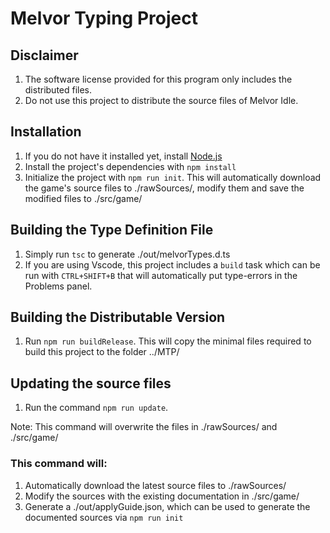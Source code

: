 # Melvor Typing Project
## Disclaimer
1. The software license provided for this program only includes the distributed files.
2. Do not use this project to distribute the source files of Melvor Idle.
## Installation
1. If you do not have it installed yet, install [Node.js](https://nodejs.org/en/)
2. Install the project's dependencies with `npm install`
3. Initialize the project with `npm run init`. This will automatically download the game's source files to ./rawSources/, modify them and save the modified files to ./src/game/

## Building the Type Definition File
1. Simply run `tsc` to generate ./out/melvorTypes.d.ts
2. If you are using Vscode, this project includes a `build` task which can be run with `CTRL+SHIFT+B` that will automatically put type-errors in the Problems panel.

## Building the Distributable Version
1. Run `npm run buildRelease`. This will copy the minimal files required to build this project to the folder ../MTP/

## Updating the source files
1. Run the command `npm run update`. 

Note: This command will overwrite the files in ./rawSources/ and ./src/game/
### This command will:
1. Automatically download the latest source files to ./rawSources/
2. Modify the sources with the existing documentation in ./src/game/
3. Generate a ./out/applyGuide.json, which can be used to generate the documented sources via `npm run init`